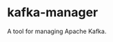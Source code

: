 kafka-manager
=============

A tool for managing Apache Kafka.

[1]: https://github.com/yahoo/kafka-manager
